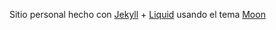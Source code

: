 Sitio personal hecho con [Jekyll](https://jekyllrb.com/) + [Liquid](https://github.com/Shopify/liquid/wiki) usando el tema [Moon](http://taylantatli.github.io/Moon)

